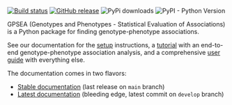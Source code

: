 [![Build status](https://github.com/monarch-initiative/gpsea/workflows/CI/badge.svg)](https://github.com/monarch-initiative/gpsea/actions/workflows/python_ci.yml)
[![GitHub release](https://img.shields.io/github/release/monarch-initiative/gpsea.svg)](https://github.com/monarch-initiative/gpsea/releases)
![PyPi downloads](https://img.shields.io/pypi/dm/gpsea.svg?label=Pypi%20downloads)
![PyPI - Python Version](https://img.shields.io/pypi/pyversions/gpsea)

GPSEA (Genotypes and Phenotypes - Statistical Evaluation of Associations) is a Python package for finding genotype-phenotype associations.

See our documentation for the [setup](https://monarch-initiative.github.io/gpsea/stable/setup.html) instructions,
a [tutorial](https://monarch-initiative.github.io/gpsea/stable/tutorial.html) with an end-to-end genotype-phenotype association analysis,
and a comprehensive [user guide](https://monarch-initiative.github.io/gpsea/stable/user-guide/index.html) with everything else.

The documentation comes in two flavors:

- [Stable documentation](https://monarch-initiative.github.io/gpsea/stable/) (last release on `main` branch)
- [Latest documentation](https://monarch-initiative.github.io/gpsea/latest) (bleeding edge, latest commit on `develop` branch)
